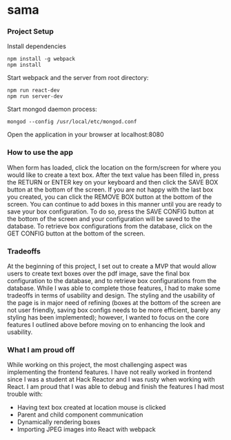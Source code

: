 # sama

### Project Setup

Install dependencies

```
npm install -g webpack
npm install
```

Start webpack and the server from root directory:

```
npm run react-dev
npm run server-dev
```

Start mongod daemon process:
```
mongod --config /usr/local/etc/mongod.conf
```

Open the application in your browser at localhost:8080

### How to use the app
When form has loaded, click the location on the form/screen for where you would like to create a text box. After the text value has been filled in, press the RETURN or ENTER key on your keyboard and then click the SAVE BOX button at the bottom of the screen. If you are not happy with the last box you created, you can click the REMOVE BOX button at the bottom of the screen. You can continue to add boxes in this manner until you are ready to save your box configuration. To do so, press the SAVE CONFIG button at the bottom of the screen and your configuration will be saved to the database. To retrieve box configurations from the database, click on the GET CONFIG button at the bottom of the screen.

### Tradeoffs
At the beginning of this project, I set out to create a MVP that would allow users to create text boxes over the pdf image, save the final box configuration to the database, and to retrieve box configurations from the database. While I was able to complete those features, I had to make some tradeoffs in terms of usability and design. The styling and the usability of the page is in major need of refining (boxes at the bottom of the screen are not user friendly, saving box configs needs to be more efficient, barely any styling has been implemented); however, I wanted to focus on the core features I outlined above before moving on to enhancing the look and usability.

### What I am proud off
While working on this project, the most challenging aspect was implementing the frontend features. I have not really worked in frontend since I was a student at Hack Reactor and I was rusty when working with React. I am proud that I was able to debug and finish the features I had most trouble with:
- Having text box created at location mouse is clicked
- Parent and child component communication
- Dynamically rendering boxes
- Importing JPEG images into React with webpack
